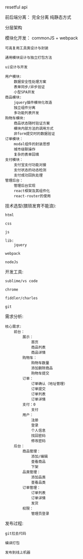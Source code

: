resetful api

前后端分离：
    完全分离
    纯静态方式

分层架构

模块化开发：
    commonJS + webpack
    
    可高复用工具类设计与封装
    
    通用模块设计与独立打包方法
    
    ui设计与开发
    
    用户模块:
        数据安全性处理方案
        表单同步/异步验证
        小型SPA开发
    商品模块:
        jquery插件模块化改造
        独立组件分离
        多功能列表开发
    购物车模块:
        商品状态随时验证方案
        模块内部方法的调用方式
        非form提交时的数据验证
    订单模块：
        modal组件的封装思想
        城市级联操作
        复杂的表单回填
    支付模块：
        支付宝支付功能对接
        支付状态的动态检测
        支付成功回执处理
    管理后台：
        管理后台实现
        react框架及其组件化
        react-router的使用
        

技术选型(猥琐发育不能浪):

    html
    
    css
    
    js
    
    lib:
        jquery
        
    webpack
    
    nodeJs

开发工具:

    sublime/vs code
    
    chrome 
    
    fiddler/charles 
    
    git


需求分析:
    
    核心需求:
        前台：
            展示：
                首页
                商品列表
                商品详情
            购物车：
                购物车数量
                添加删除商品
                购物车提交
            订单：
                订单确认（地址管理）
                订单提交
                订单列表
                订单详情
            支付：0
                支付    
            用户：
                注册
                登录
                个人信息
                找回密码
                修改密码
        后台：
            商品管理：
                添加/编辑
                查看商品
                下架
            品类管理：
                添加品类
                查看品类
            订单管理：
                订单列表
                订单详情
                发货
            权限：
                管理员登录
        

发布过程:

    git拉去代码
    
    编译打包
    
    发布到线上机器





